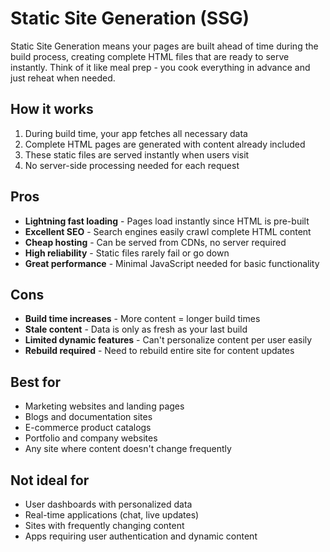 # Static Site Generation (SSG)

Static Site Generation means your pages are built ahead of time during the build process, creating complete HTML files that are ready to serve instantly. Think of it like meal prep - you cook everything in advance and just reheat when needed.

## How it works

1. During build time, your app fetches all necessary data
2. Complete HTML pages are generated with content already included
3. These static files are served instantly when users visit
4. No server-side processing needed for each request

## Pros

- **Lightning fast loading** - Pages load instantly since HTML is pre-built
- **Excellent SEO** - Search engines easily crawl complete HTML content
- **Cheap hosting** - Can be served from CDNs, no server required
- **High reliability** - Static files rarely fail or go down
- **Great performance** - Minimal JavaScript needed for basic functionality

## Cons

- **Build time increases** - More content = longer build times
- **Stale content** - Data is only as fresh as your last build
- **Limited dynamic features** - Can't personalize content per user easily
- **Rebuild required** - Need to rebuild entire site for content updates

## Best for

- Marketing websites and landing pages
- Blogs and documentation sites
- E-commerce product catalogs
- Portfolio and company websites
- Any site where content doesn't change frequently

## Not ideal for

- User dashboards with personalized data
- Real-time applications (chat, live updates)
- Sites with frequently changing content
- Apps requiring user authentication and dynamic content
